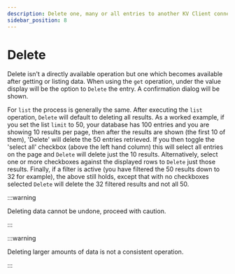 ```yaml
---
description: Delete one, many or all entries to another KV Client connection
sidebar_position: 8
---
```


# Delete

Delete isn't a directly available operation but one which becomes available after getting or listing data.  When using the `get` operation, under the value display will be the option to `Delete` the entry.  A confirmation dialog will be shown.

For `list` the process is generally the same. After executing the `list` operation,  `Delete` will default to deleting all results.  As a worked example, if you set the list `limit` to 50, your database has 100 entries and you are showing 10 results per page, then after the results are shown (the first 10 of them), 'Delete' will delete the 50 entries retrieved.  If you then toggle the 'select all' checkbox (above the left hand column) this will select all entries on the page and `Delete` will delete just the 10 results.  Alternatively, select one or more checkboxes against the displayed rows to `Delete` just those results.  Finally, if a filter is active (you have filtered the 50 results down to 32 for example), the above still holds, except that with no checkboxes selected `Delete` will delete the 32 filtered results and not all 50.

:::warning

Deleting data cannot be undone, proceed with caution.

:::

:::warning

Deleting larger amounts of data is not a consistent operation.

:::
